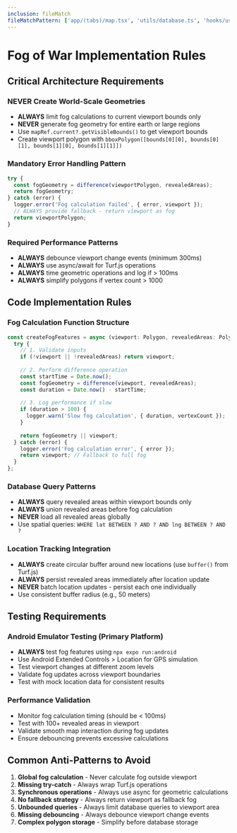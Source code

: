 ```yaml
---
inclusion: fileMatch
fileMatchPattern: ['app/(tabs)/map.tsx', 'utils/database.ts', 'hooks/useLocationTracking.ts']
---
```


# Fog of War Implementation Rules

## Critical Architecture Requirements

### NEVER Create World-Scale Geometries
- **ALWAYS** limit fog calculations to current viewport bounds only
- **NEVER** generate fog geometry for entire earth or large regions
- Use `mapRef.current?.getVisibleBounds()` to get viewport bounds
- Create viewport polygon with `bboxPolygon([bounds[0][0], bounds[0][1], bounds[1][0], bounds[1][1]])`

### Mandatory Error Handling Pattern
```typescript
try {
  const fogGeometry = difference(viewportPolygon, revealedAreas);
  return fogGeometry;
} catch (error) {
  logger.error('Fog calculation failed', { error, viewport });
  // ALWAYS provide fallback - return viewport as fog
  return viewportPolygon;
}
```

### Required Performance Patterns
- **ALWAYS** debounce viewport change events (minimum 300ms)
- **ALWAYS** use async/await for Turf.js operations
- **ALWAYS** time geometric operations and log if > 100ms
- **ALWAYS** simplify polygons if vertex count > 1000

## Code Implementation Rules

### Fog Calculation Function Structure
```typescript
const createFogFeatures = async (viewport: Polygon, revealedAreas: Polygon) => {
  try {
    // 1. Validate inputs
    if (!viewport || !revealedAreas) return viewport;
    
    // 2. Perform difference operation
    const startTime = Date.now();
    const fogGeometry = difference(viewport, revealedAreas);
    const duration = Date.now() - startTime;
    
    // 3. Log performance if slow
    if (duration > 100) {
      logger.warn('Slow fog calculation', { duration, vertexCount });
    }
    
    return fogGeometry || viewport;
  } catch (error) {
    logger.error('Fog calculation error', { error });
    return viewport; // Fallback to full fog
  }
};
```

### Database Query Patterns
- **ALWAYS** query revealed areas within viewport bounds only
- **ALWAYS** union revealed areas before fog calculation
- **NEVER** load all revealed areas globally
- Use spatial queries: `WHERE lat BETWEEN ? AND ? AND lng BETWEEN ? AND ?`

### Location Tracking Integration
- **ALWAYS** create circular buffer around new locations (use `buffer()` from Turf.js)
- **ALWAYS** persist revealed areas immediately after location update
- **NEVER** batch location updates - persist each one individually
- Use consistent buffer radius (e.g., 50 meters)

## Testing Requirements

### Android Emulator Testing (Primary Platform)
- **ALWAYS** test fog features using `npx expo run:android`
- Use Android Extended Controls > Location for GPS simulation
- Test viewport changes at different zoom levels
- Validate fog updates across viewport boundaries
- Test with mock location data for consistent results

### Performance Validation
- Monitor fog calculation timing (should be < 100ms)
- Test with 100+ revealed areas in viewport
- Validate smooth map interaction during fog updates
- Ensure debouncing prevents excessive calculations

## Common Anti-Patterns to Avoid

1. **Global fog calculation** - Never calculate fog outside viewport
2. **Missing try-catch** - Always wrap Turf.js operations
3. **Synchronous operations** - Always use async for geometric calculations  
4. **No fallback strategy** - Always return viewport as fallback fog
5. **Unbounded queries** - Always limit database queries to viewport area
6. **Missing debouncing** - Always debounce viewport change events
7. **Complex polygon storage** - Simplify before database storage